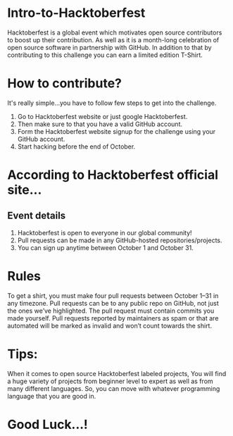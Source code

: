 # Intro-to-Hacktoberfest
Hacktoberfest is a global event which motivates open source contributors to boost up their contribution. As well as it is a month-long celebration of open source software in partnership with GitHub. In addition to that by contributing to this challenge you can earn a limited edition T-Shirt.

# How to contribute?
It's really simple...you have to follow few steps to get into the challenge.
1. Go to Hacktoberfest website or just google Hacktoberfest.
2. Then make sure to that you have a valid GitHub account.
3. Form the Hacktoberfest website signup for the challenge using your GitHub account.
4. Start hacking before the end of October.

# According to Hacktoberfest official site...
## Event details
1. Hacktoberfest is open to everyone in our global community!
2. Pull requests can be made in any GitHub-hosted repositories/projects.
3. You can sign up anytime between October 1 and October 31.
# Rules
To get a shirt, you must make four pull requests between October 1–31 in any timezone. Pull requests can be to any public repo on GitHub, not just the ones we’ve highlighted. The pull request must contain commits you made yourself. Pull requests reported by maintainers as spam or that are automated will be marked as invalid and won’t count towards the shirt.

# Tips:

When it comes to open source Hacktoberfest labeled projects, You will find a huge variety of projects from beginner level to expert as well as from many different languages. So, you can move with whatever programming language that you are good in.

# Good Luck...!
